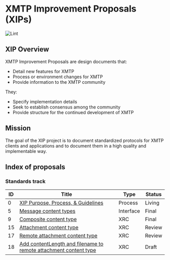# XMTP Improvement Proposals (XIPs)

![Lint](https://github.com/xmtp/XIPs/actions/workflows/lint.yml/badge.svg)

## XIP Overview

XMTP Improvement Proposals are design documents that:

- Detail new features for XMTP
- Process or environment changes for XMTP
- Provide information to the XMTP community

They:

- Specify implementation details
- Seek to establish consensus among the community
- Provide structure for the continued development of XMTP

## Mission

The goal of the XIP project is to document standardized protocols for XMTP clients and applications and to document them in a high quality and implementable way.

## Index of proposals

### Standards track

| ID | Title | Type | Status |
| -- | -- | -- | -- |
| 0 | [XIP Purpose, Process, & Guidelines](./XIPs/xip-0-purpose-process.md) | Process | Living |
| 5 | [Message content types](./XIPs/xip-5-message-content-types.md) | Interface | Final |
| 9 | [Composite content type](./XIPs/xip-9-composite-content-type.md) | XRC | Final |
| 15 | [Attachment content type](./XIPs/xip-15-attachment-content-type.md) | XRC | Review |
| 17 | [Remote attachment content type](./XIPs/xip-17-remote-attachment-content-type-proposal.md) | XRC | Review |
| 18 | [Add contentLength and filename to remote attachment content type](./XIPs/xip-18-adding-contentlength-filename-to-remote-attachments.md) | XRC | Draft |
